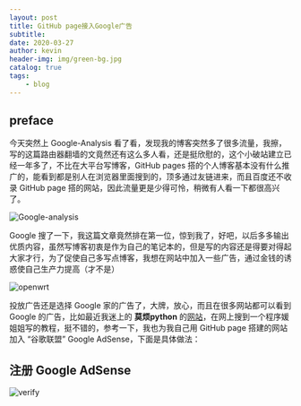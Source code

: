 ```yaml
---
layout: post
title: GitHub page接入Google广告
subtitle: 
date: 2020-03-27
author: kevin
header-img: img/green-bg.jpg
catalog: true
tags:
    - blog
---
```






## preface



今天突然上 Google-Analysis 看了看，发现我的博客突然多了很多流量，我擦，写的这篇路由器翻墙的文竟然还有这么多人看，还是挺欣慰的，这个小破站建立已经一年多了，不比在大平台写博客，GitHub pages 搭的个人博客基本没有什么推广的，能看到都是别人在浏览器里面搜到的，顶多通过友链进来，而且百度还不收录 GitHub page 搭的网站，因此流量更是少得可怜，稍微有人看一下都很高兴了。



![Google-analysis](https://i.loli.net/2020/03/28/TJ5DlApf36HXnLd.jpg)



Google 搜了一下，我这篇文章竟然排在第一位，惊到我了，好吧，以后多多输出优质内容，虽然写博客初衷是作为自己的笔记本的，但是写的内容还是得要对得起大家才行，为了促使自己多写点博客，我想在网站中加入一些广告，通过金钱的诱惑使自己生产力提高（才不是）



![openwrt](https://i.loli.net/2020/03/28/XpndHVQzBAPI2UL.jpg)



投放广告还是选择 Google 家的广告了，大牌，放心，而且在很多网站都可以看到 Google 的广告，比如最近我迷上的 **莫烦python** 的[网站](https://morvanzhou.github.io)，在网上搜到一个程序媛姐姐写的教程，挺不错的，参考一下，我也为我自己用 GitHub page 搭建的网站加入 “谷歌联盟” Google AdSense，下面是具体做法：



## 注册 Google AdSense







![verify](https://i.loli.net/2020/03/28/loJW8C1IpvAqRTX.jpg)



